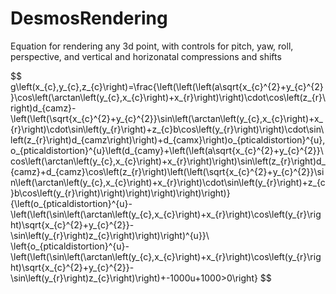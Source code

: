 # DesmosRendering
Equation for rendering any 3d point, with controls for pitch, yaw, roll, perspective, and vertical and horizonatal compressions and shifts


$$
g\left(x_{c},y_{c},z_{c}\right)=\frac{\left(\left(\left(a\sqrt{x_{c}^{2}+y_{c}^{2}}\cos\left(\arctan\left(y_{c},x_{c}\right)+x_{r}\right)\right)\cdot\cos\left(z_{r}\right)d_{camz}-\left(\left(\sqrt{x_{c}^{2}+y_{c}^{2}}\sin\left(\arctan\left(y_{c},x_{c}\right)+x_{r}\right)\cdot\sin\left(y_{r}\right)+z_{c}b\cos\left(y_{r}\right)\right)\cdot\sin\left(z_{r}\right)d_{camz\right)\right)+d_{camx}\right)o_{pticaldistortion}^{u},o_{pticaldistortion}^{u}\left(d_{camy}+\left(\left(a\sqrt{x_{c}^{2}+y_{c}^{2}}\cos\left(\arctan\left(y_{c},x_{c}\right)+x_{r}\right)\right)\sin\left(z_{r}\right)d_{camz}+d_{camz}\cos\left(z_{r}\right)\left(\left(\sqrt{x_{c}^{2}+y_{c}^{2}}\sin\left(\arctan\left(y_{c},x_{c}\right)+x_{r}\right)\cdot\sin\left(y_{r}\right)+z_{c}b\cos\left(y_{r}\right)\right)\right)\right)\right)\right)}{\left(o_{pticaldistortion}^{u}-\left(\left(\sin\left(\arctan\left(y_{c},x_{c}\right)+x_{r}\right)\cos\left(y_{r}\right)\sqrt{x_{c}^{2}+y_{c}^{2}}-\sin\left(y_{r}\right)z_{c}\right)\right)\right)^{u}}\ \left\{o_{pticaldistortion}^{u}-\left(\left(\sin\left(\arctan\left(y_{c},x_{c}\right)+x_{r}\right)\cos\left(y_{r}\right)\sqrt{x_{c}^{2}+y_{c}^{2}}-\sin\left(y_{r}\right)z_{c}\right)\right)+-1000u+1000>0\right\}
$$



